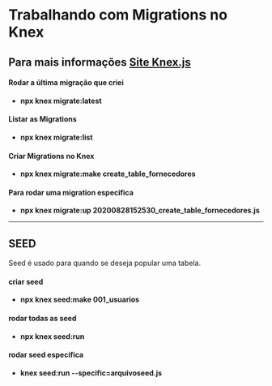 # Trabalhando com Migrations no Knex
## Para mais informações [Site Knex.js](http://knexjs.org/)

#### Rodar a última migração que criei

* __npx knex migrate:latest__

#### Listar as Migrations

* __npx knex migrate:list__

#### Criar Migrations no Knex

* __npx knex migrate:make create_table_fornecedores__

#### Para rodar uma migration especifica
* __npx knex migrate:up 20200828152530_create_table_fornecedores.js__



-------------------------------------------------
## SEED
Seed é usado para quando se deseja popular uma tabela.

#### criar seed
* __npx knex seed:make 001_usuarios__

#### rodar todas as seed
* __npx knex seed:run__

#### rodar seed especifica
* __knex seed:run --specific=arquivoseed.js__
